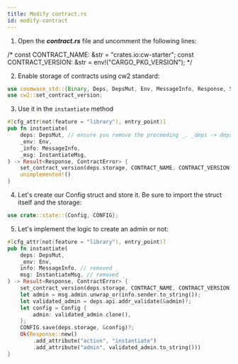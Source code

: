 ```yaml
---
title: Modify contract.rs
id: modify-contract
---
```


1. Open the ***contract.rs*** file and uncomment the following lines:

/*
const CONTRACT_NAME: &str = "crates.io:cw-starter";
const CONTRACT_VERSION: &str = env!("CARGO_PKG_VERSION");
 */

2. Enable storage of contracts using cw2 standard:

```rust
use cosmwasm_std::{Binary, Deps, DepsMut, Env, MessageInfo, Response, StdResult};
use cw2::set_contract_version;
```

3. Use it in the `instantiate` method

```rust
#[cfg_attr(not(feature = "library"), entry_point)]
pub fn instantiate(
    deps: DepsMut, // ensure you remove the preceeding _. _deps -> deps
    _env: Env,
    _info: MessageInfo,
    _msg: InstantiateMsg,
) -> Result<Response, ContractError> {
    set_contract_version(deps.storage, CONTRACT_NAME, CONTRACT_VERSION)?;
    unimplemented!()
}
```

4. Let's create our Config struct and store it. Be sure to import the struct itself and the storage:

```rust
use crate::state::{Config, CONFIG};
```

5. Let's implement the logic to create an admin or not:

```rust
#[cfg_attr(not(feature = "library"), entry_point)]
pub fn instantiate(
    deps: DepsMut,
    _env: Env,
    info: MessageInfo, // removed _
    msg: InstantiateMsg, // removed _
) -> Result<Response, ContractError> {
    set_contract_version(deps.storage, CONTRACT_NAME, CONTRACT_VERSION)?;
    let admin = msg.admin.unwrap_or(info.sender.to_string());
    let validated_admin = deps.api.addr_validate(&admin)?;
    let config = Config {
        admin: validated_admin.clone(),
    };
    CONFIG.save(deps.storage, &config)?;
    Ok(Response::new()
        .add_attribute("action", "instantiate")
        .add_attribute("admin", validated_admin.to_string()))
}
```
